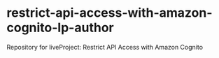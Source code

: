 # restrict-api-access-with-amazon-cognito-lp-author
Repository for liveProject: Restrict API Access with Amazon Cognito
